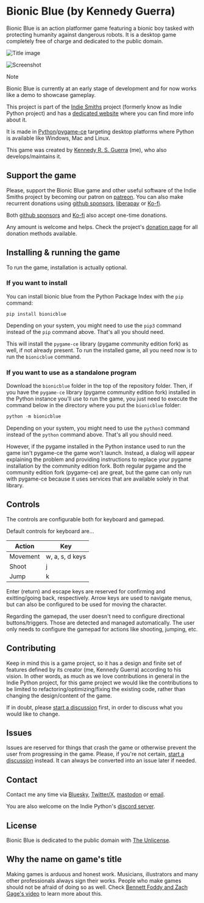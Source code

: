 # Bionic Blue (by Kennedy Guerra)

Bionic Blue is an action platformer game featuring a bionic boy tasked with protecting humanity against dangerous robots. It is a desktop game completely free of charge and dedicated to the public domain.

![Title image](https://i.imgur.com/tjBQKXp.png)

![Screenshot](https://i.imgur.com/Pe9abBl.gif)

> [!NOTE]
> Bionic Blue is currently at an early stage of development and for now works like a demo to showcase gameplay.

This project is part of the [Indie Smiths](https://github.com/IndieSmiths) project (formerly know as Indie Python project) and has a [dedicated website](https://bionicblue.indiepython.com) where you can find more info about it.

It is made in [Python](https://github.com/python/cpython)/[pygame-ce](https://github.com/pygame-community/pygame-ce) targeting desktop platforms where Python is available like Windows, Mac and Linux.

This game was created by [Kennedy R. S. Guerra](https://kennedyrichard.com) (me), who also develops/maintains it.


## Support the game

Please, support the Bionic Blue game and other useful software of the Indie Smiths project by becoming our patron on [patreon][]. You can also make recurrent donations using [github sponsors][], [liberapay][] or [Ko-fi][].

Both [github sponsors][] and [Ko-fi][] also accept one-time donations.

Any amount is welcome and helps. Check the project's [donation page][] for all donation methods available.



## Installing & running the game

To run the game, installation is actually optional.


### If you want to install

You can install bionic blue from the Python Package Index with the `pip` command:

```
pip install bionicblue
```

Depending on your system, you might need to use the `pip3` command instead of the `pip` command above. That's all you should need.

This will install the `pygame-ce` library (pygame community edition fork) as well, if not already present. To run the installed game, all you need now is to run the `bionicblue` command.


### If you want to use as a standalone program

Download the `bionicblue` folder in the top of the repository folder. Then, if you have the `pygame-ce` library (pygame community edition fork) installed in the Python instance you'll use to run the game, you just need to execute the command below in the directory where you put the `bionicblue` folder:

```python
python -m bionicblue
```

Depending on your system, you might need to use the `python3` command instead of the `python` command above. That's all you should need.

However, if the pygame installed in the Python instance used to run the game isn't pygame-ce the game won't launch. Instead, a dialog will appear explaining the problem and providing instructions to replace your pygame installation by the community edition fork. Both regular pygame and the community edition fork (pygame-ce) are great, but the game can only run with pygame-ce because it uses services that are available solely in that library.


## Controls

The controls are configurable both for keyboard and gamepad.

Default controls for keyboard are...

| Action | Key |
| --- | --- |
| Movement | w, a, s, d keys |
| Shoot | j |
| Jump | k |

Enter (return) and escape keys are reserved for confirming and exitting/going back, respectively. Arrow keys are used to navigate menus, but can also be configured to be used for moving the character.

Regarding the gamepad, the user doesn't need to configure directional buttons/triggers. Those are detected and managed automatically. The user only needs to configure the gamepad for actions like shooting, jumping, etc.



## Contributing

Keep in mind this is a game project, so it has a design and finite set of features defined by its creator (me, Kennedy Guerra) according to his vision. In other words, as much as we love contributions in general in the Indie Python project, for this game project we would like the contributions to be limited to refactoring/optimizing/fixing the existing code, rather than changing the design/content of the game.

If in doubt, please [start a discussion](https://github.com/IndieSmiths/bionic-blue/discussions) first, in order to discuss what you would like to change.


## Issues

Issues are reserved for things that crash the game or otherwise prevent the user from progressing in the game. Please, if you're not certain, [start a discussion](https://github.com/IndieSmiths/bionic-blue/discussions) instead. It can always be converted into an issue later if needed.

## Contact

Contact me any time via [Bluesky](https://bsky.app/profile/kennedyrichard.com), [Twitter/X](https://twitter.com/KennedyRichard), [mastodon](https://fosstodon.org/KennedyRichard) or [email](mailto:kennedy@kennedyrichard.com).

You are also welcome on the Indie Python's [discord server](https://indiepython.com/discord).


## License

Bionic Blue is dedicated to the public domain with [The Unlicense](https://unlicense.org/).


## Why the name on game's title

Making games is arduous and honest work. Musicians, illustrators and many other professionals always sign their works. People who make games should not be afraid of doing so as well. Check [Bennett Foddy and Zach Gage's video](https://www.youtube.com/watch?v=N4UFC0y1tY0) to learn more about this.



<!-- More Links -->

[patreon]: https://patreon.com/KennedyRichard
[github sponsors]: https://github.com/sponsors/KennedyRichard
[liberapay]: https://liberapay.com/KennedyRichard
[Ko-fi]: https://ko-fi.com/kennedyrichard
[donation page]: https://indiepython.com/donate
